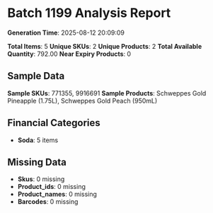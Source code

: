 # Batch 1199 Analysis Report

**Generation Time**: 2025-08-12 20:09:09

**Total Items**: 5
**Unique SKUs**: 2
**Unique Products**: 2
**Total Available Quantity**: 792.00
**Near Expiry Products**: 0

## Sample Data
**Sample SKUs**: 771355, 9916691
**Sample Products**: Schweppes Gold Pineapple (1.75L), Schweppes Gold Peach (950mL)

## Financial Categories
- **Soda**: 5 items

## Missing Data
- **Skus**: 0 missing
- **Product_ids**: 0 missing
- **Product_names**: 0 missing
- **Barcodes**: 0 missing

